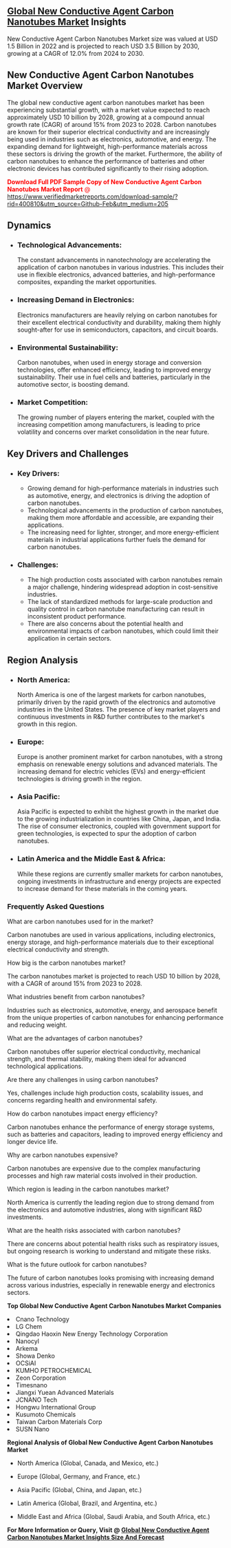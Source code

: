<h2><a href="https://www.verifiedmarketreports.com/download-sample/?rid=400810&amp;utm_source=Github&amp;utm_medium=205" target="_blank">Global New Conductive Agent Carbon Nanotubes Market</a> Insights</h2><p>New Conductive Agent Carbon Nanotubes Market size was valued at USD 1.5 Billion in 2022 and is projected to reach USD 3.5 Billion by 2030, growing at a CAGR of 12.0% from 2024 to 2030.</p><p> <h2>New Conductive Agent Carbon Nanotubes Market Overview</h2> <p>The global new conductive agent carbon nanotubes market has been experiencing substantial growth, with a market value expected to reach approximately USD 10 billion by 2028, growing at a compound annual growth rate (CAGR) of around 15% from 2023 to 2028. Carbon nanotubes are known for their superior electrical conductivity and are increasingly being used in industries such as electronics, automotive, and energy. The expanding demand for lightweight, high-performance materials across these sectors is driving the growth of the market. Furthermore, the ability of carbon nanotubes to enhance the performance of batteries and other electronic devices has contributed significantly to their rising adoption. <p><span class=""><span style="color: #ff0000;"><strong>Download Full PDF Sample Copy of New Conductive Agent Carbon Nanotubes Market Report</strong> @ </span><a href="https://www.verifiedmarketreports.com/download-sample/?rid=400810&amp;utm_source=Github-Feb&amp;utm_medium=205" target="_blank">https://www.verifiedmarketreports.com/download-sample/?rid=400810&amp;utm_source=Github-Feb&amp;utm_medium=205</a></span></p></p> <h2>Dynamics</h2> <ul> <li><h3>Technological Advancements:</h3> The constant advancements in nanotechnology are accelerating the application of carbon nanotubes in various industries. This includes their use in flexible electronics, advanced batteries, and high-performance composites, expanding the market opportunities.</li> <li><h3>Increasing Demand in Electronics:</h3> Electronics manufacturers are heavily relying on carbon nanotubes for their excellent electrical conductivity and durability, making them highly sought-after for use in semiconductors, capacitors, and circuit boards.</li> <li><h3>Environmental Sustainability:</h3> Carbon nanotubes, when used in energy storage and conversion technologies, offer enhanced efficiency, leading to improved energy sustainability. Their use in fuel cells and batteries, particularly in the automotive sector, is boosting demand.</li> <li><h3>Market Competition:</h3> The growing number of players entering the market, coupled with the increasing competition among manufacturers, is leading to price volatility and concerns over market consolidation in the near future.</li> </ul> <h2>Key Drivers and Challenges</h2> <ul> <li><h3>Key Drivers:</h3> <ul> <li>Growing demand for high-performance materials in industries such as automotive, energy, and electronics is driving the adoption of carbon nanotubes.</li> <li>Technological advancements in the production of carbon nanotubes, making them more affordable and accessible, are expanding their applications.</li> <li>The increasing need for lighter, stronger, and more energy-efficient materials in industrial applications further fuels the demand for carbon nanotubes.</li> </ul> </li> <li><h3>Challenges:</h3> <ul> <li>The high production costs associated with carbon nanotubes remain a major challenge, hindering widespread adoption in cost-sensitive industries.</li> <li>The lack of standardized methods for large-scale production and quality control in carbon nanotube manufacturing can result in inconsistent product performance.</li> <li>There are also concerns about the potential health and environmental impacts of carbon nanotubes, which could limit their application in certain sectors.</li> </ul> </li> </ul> <h2>Region Analysis</h2> <ul> <li><h3>North America:</h3> North America is one of the largest markets for carbon nanotubes, primarily driven by the rapid growth of the electronics and automotive industries in the United States. The presence of key market players and continuous investments in R&D further contributes to the market's growth in this region.</li> <li><h3>Europe:</h3> Europe is another prominent market for carbon nanotubes, with a strong emphasis on renewable energy solutions and advanced materials. The increasing demand for electric vehicles (EVs) and energy-efficient technologies is driving growth in the region.</li> <li><h3>Asia Pacific:</h3> Asia Pacific is expected to exhibit the highest growth in the market due to the growing industrialization in countries like China, Japan, and India. The rise of consumer electronics, coupled with government support for green technologies, is expected to spur the adoption of carbon nanotubes.</li> <li><h3>Latin America and the Middle East & Africa:</h3> While these regions are currently smaller markets for carbon nanotubes, ongoing investments in infrastructure and energy projects are expected to increase demand for these materials in the coming years.</li> </ul> <h3>Frequently Asked Questions</h3> <p>What are carbon nanotubes used for in the market?</p> <p>Carbon nanotubes are used in various applications, including electronics, energy storage, and high-performance materials due to their exceptional electrical conductivity and strength.</p> <p>How big is the carbon nanotubes market?</p> <p>The carbon nanotubes market is projected to reach USD 10 billion by 2028, with a CAGR of around 15% from 2023 to 2028.</p> <p>What industries benefit from carbon nanotubes?</p> <p>Industries such as electronics, automotive, energy, and aerospace benefit from the unique properties of carbon nanotubes for enhancing performance and reducing weight.</p> <p>What are the advantages of carbon nanotubes?</p> <p>Carbon nanotubes offer superior electrical conductivity, mechanical strength, and thermal stability, making them ideal for advanced technological applications.</p> <p>Are there any challenges in using carbon nanotubes?</p> <p>Yes, challenges include high production costs, scalability issues, and concerns regarding health and environmental safety.</p> <p>How do carbon nanotubes impact energy efficiency?</p> <p>Carbon nanotubes enhance the performance of energy storage systems, such as batteries and capacitors, leading to improved energy efficiency and longer device life.</p> <p>Why are carbon nanotubes expensive?</p> <p>Carbon nanotubes are expensive due to the complex manufacturing processes and high raw material costs involved in their production.</p> <p>Which region is leading in the carbon nanotubes market?</p> <p>North America is currently the leading region due to strong demand from the electronics and automotive industries, along with significant R&D investments.</p> <p>What are the health risks associated with carbon nanotubes?</p> <p>There are concerns about potential health risks such as respiratory issues, but ongoing research is working to understand and mitigate these risks.</p> <p>What is the future outlook for carbon nanotubes?</p> <p>The future of carbon nanotubes looks promising with increasing demand across various industries, especially in renewable energy and electronics sectors.</p> </p><p><strong>Top Global New Conductive Agent Carbon Nanotubes Market Companies</strong></p><div data-test-id=""><p><li>Cnano Technology</li><li> LG Chem</li><li> Qingdao Haoxin New Energy Technology Corporation</li><li> Nanocyl</li><li> Arkema</li><li> Showa Denko</li><li> OCSiAI</li><li> KUMHO PETROCHEMICAL</li><li> Zeon Corporation</li><li> Timesnano</li><li> Jiangxi Yuean Advanced Materials</li><li> JCNANO Tech</li><li> Hongwu International Group</li><li> Kusumoto Chemicals</li><li> Taiwan Carbon Materials Corp</li><li> SUSN Nano</li></p><div><strong>Regional Analysis of&nbsp;Global New Conductive Agent Carbon Nanotubes Market</strong></div><ul><li dir="ltr"><p dir="ltr">North America&nbsp;(Global, Canada, and Mexico, etc.)</p></li><li dir="ltr"><p dir="ltr">Europe (Global, Germany, and France, etc.)</p></li><li dir="ltr"><p dir="ltr">Asia Pacific&nbsp;(Global, China, and Japan, etc.)</p></li><li dir="ltr"><p dir="ltr">Latin America&nbsp;(Global, Brazil, and Argentina, etc.)</p></li><li dir="ltr">Middle East and Africa&nbsp;(Global, Saudi Arabia, and South Africa, etc.)</li></ul><p><strong>For More Information or Query, Visit @&nbsp;</strong><strong><a href="https://www.verifiedmarketreports.com/product/new-conductive-agent-carbon-nanotubes-market/?utm_source=Github&amp;utm_medium=205" target="_blank">Global New Conductive Agent Carbon Nanotubes Market Insights Size And Forecast</a></strong></p></div>
